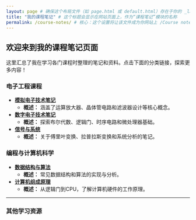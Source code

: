 ```yaml
---
layout: page # 确保这个布局文件（如 page.html 或 default.html）存在于你的 _layouts 文件夹中
title: "我的课程笔记" # 这个标题会显示在网站页面上，作为“课程笔记”模块的名称
permalink: /course-notes/ # 核心：这个设置将让该文件成为你网站上 /Course notes/ 路径的入口页面
---
```


## 欢迎来到我的课程笔记页面

这里汇总了我在学习各门课程时整理的笔记和资料。点击下面的分类链接，探索更多内容！

### 电子工程课程

* [**模拟电子技术笔记**](/Course%20notes/Analog-Electronics/)
    * **概述：** 涵盖了运算放大器、晶体管电路和滤波器设计等核心概念。
* [**数字电子技术笔记**](/Course%20notes/Digital-Electronics/)
    * **概述：** 探索布尔代数、逻辑门、时序电路和微处理器基础。
* [**信号与系统**](/Course%20notes/Signals-and-Systems/)
    * **概述：** 关于傅里叶变换、拉普拉斯变换和系统分析的笔记。

### 编程与计算机科学

* [**数据结构与算法**](/Course%20notes/Data-Structures-Algorithms/)
    * **概述：** 常见数据结构和算法的实现与分析。
* [**计算机组成原理**](/Course%20notes/Computer-Organization/)
    * **概述：** 从逻辑门到CPU，了解计算机硬件的工作原理。

---

### 其他学习资源

